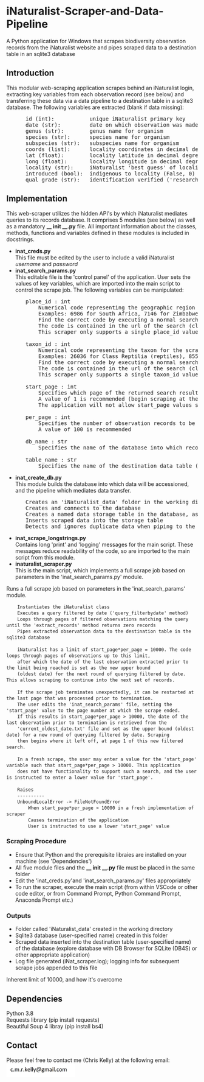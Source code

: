 # iNaturalist-Scraper-and-Data-Pipeline
A Python application for Windows that scrapes biodiversity observation records from the iNaturalist website and pipes scraped data to a destination table in an sqlite3 database

## Introduction
This modular web-scraping application scrapes behind an iNaturalist login, extracting key variables from each observation record (see below) and transferring these data via a data pipeline to a destination table in a sqlite3 database. The following variables are extracted (blank if data missing):
<pre>
      id (int):           unique iNaturalist primary key
      date (str):         date on which observation was made (yyyy-mm-dd)
      genus (str):        genus name for organism
      species (str):      species name for organism
      subspecies (str):   subspecies name for organism
      coords (list):      locality coordinates in decimal degrees [lat, long]
      lat (float):        locality latitude in decimal degrees
      long (float):       locality longitude in decimal degrees
      locality (str):     iNaturalist 'best guess' of locality based on coords
      introduced (bool):  indigenous to locality (False, 0) or introduced to locality (True, 1)
      qual_grade (str):   identification verified ('research') or yet to be verified ('needs_id')  
</pre>
## Implementation

This web-scraper utilizes the hidden API's by which iNaturalist mediates queries to its records database. It comprises 5 modules (see below) as well as a mandatory **__ init __.py** file. All important information about the classes, methods, functions and variables defined in these modules is included in docstrings.


- **inat_creds.py**<br/>
This file must be edited by the user to include a valid iNaturalist *username* and *password*
- **inat_search_params.py**<br/>
This editable file is the 'control panel' of the application. User sets the values of key variables, which are imported into the main script to control the scrape job. The following variables can be manipulated:
<pre>
      place_id : int
          Numerical code representing the geographic region for the scrape job
          Examples: 6986 for South Africa, 7146 for Zimbabwe
          Find the correct code by executing a normal search on the iNaturalist 'Explore' page
          The code is contained in the url of the search (click on the url in the address bar)
          This scraper only supports a single place_id value per search

      taxon_id : int
          Numerical code representing the taxon for the scrape job
          Examples: 26036 for Class Reptilia (reptiles), 85553 for Suborder Serpentes (snakes)
          Find the correct code by executing a normal search on the iNaturalist 'Explore' page
          The code is contained in the url of the search (click on the url in the address bar)
          This scraper only supports a single taxon_id value per search

      start_page : int
          Specifies which page of the returned search results the scrape job will begin at
          A value of 1 is recommended (begin scraping at the first page of results)
          The application will not allow start_page values such that start_page*per_page > 10000

      per_page : int
          Specifies the number of observation records to be returned per page of search results
          A value of 100 is recommended

      db_name : str
          Specifies the name of the database into which records will be accessioned

      table_name : str
          Specifies the name of the destination data table (within the db_name database) for storage of scraped records
</pre>
- **inat_create_db.py**<br/>
This module builds the database into which data will be accessioned, and the pipeline which mediates data transfer.<br/>
<pre>
      Creates an 'iNaturalist_data' folder in the working directory, in which the database will be located
      Creates and connects to the database 
      Creates a named data storage table in the database, as a destination for scraped data
      Inserts scraped data into the storage table
      Detects and ignores duplicate data when piping to the table
</pre>
- **inat_scrape_longstrings.py**<br/>
Contains long 'print' and 'logging' messages for the main script. These messages reduce readability of the code, so are imported to the main script from this module.
- **inaturalist_scraper.py**<br/>
This is the main script, which implements a full scrape job based on parameters in the 'inat_search_params.py' module.

Runs a full scrape job based on parameters in the 'inat_search_params' module.

        Instantiates the iNaturalist class
        Executes a query filtered by date ('query_filterbydate' method)
        Loops through pages of filtered observations matching the query until the 'extract_records' method returns zero records
        Pipes extracted observation data to the destination table in the sqlite3 database

        iNaturalist has a limit of start_page*per_page = 10000. The code loops through pages of observations up to this limit,
        after which the date of the last observation extracted prior to the limit being reached is set as the new upper bound
        (oldest date) for the next round of querying filtered by date. This allows scraping to continue into the next set of records.

        If the scrape job terminates unexpectedly, it can be restarted at the last page that was processed prior to termination.
        The user edits the 'inat_search_params' file, setting the 'start_page' value to the page number at which the scrape ended.
        If this results in start_page*per_page > 10000, the date of the last observation prior to termination is retrieved from the
        'current_oldest_date.txt' file and set as the upper bound (oldest date) for a new round of querying filtered by date. Scraping
        then begins where it left off, at page 1 of this new filtered search.

        In a fresh scrape, the user may enter a value for the 'start_page' variable such that start_page*per_page > 10000. This application
        does not have functionality to support such a search, and the user is instructed to enter a lower value for 'start_page'. 

        Raises
        ----------
        UnboundLocalError -> FileNotFoundError
            When start_page*per_page > 10000 in a fresh implementation of scraper
            Causes termination of the application
            User is instructed to use a lower 'start_page' value




### Scraping Procedure
- Ensure that Python and the prerequisite libraies are installed on your machine (see 'Dependencies')
- All five module files and the **__ init __.py** file must be placed in the same folder
- Edit the 'inat_creds.py'and 'inat_search_params.py' files appropriately
- To run the scraper, execute the main script (from within VSCode or other code editor, or from Command Prompt, Python Command Prompt, Anaconda Prompt etc.) 

### Outputs
- Folder called 'iNaturalist_data' created in the working directory
- Sqlite3 database (user-specified name) created in this folder
- Scraped data inserted into the destination table (user-specified name) of the database (explore database with DB Browser for SQLite (DB4S) or other appropriate application)
- Log file generated (iNat_scraper.log); logging info for subsequent scrape jobs appended to this file


Inherent limit of 10000, and how it's overcome
 


## Dependencies
Python 3.8<br/>
Requests library (pip install requests)<br/>
Beautiful Soup 4 libray (pip install bs4)

## Contact
Please feel free to contact me (Chris Kelly) at the following email:<br/>
<img src="https://github.com/Afrisnake/AFRISNAKE.github.io/blob/master/images/cmrkelly_gmail_address.jpg" alt="email" width="180" height="36" />


